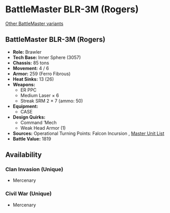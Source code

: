 # BattleMaster BLR-3M (Rogers) 

[Other BattleMaster variants](../battlemaster.md) 

## BattleMaster BLR-3M (Rogers) 

- **Role:** Brawler 
- **Tech Base:** Inner Sphere (3057) 
- **Chassis:** 85 tons 
- **Movement:** 4 / 6 
- **Armor:** 259 (Ferro Fibrous) 
- **Heat Sinks:** 13 (26) 
- **Weapons:** 
  - ER PPC 
  - Medium Laser × 6 
  - Streak SRM 2 × 7 (ammo: 50) 
- **Equipment:** 
  - CASE 
- **Design Quirks:** 
  - Command ’Mech 
  - Weak Head Armor (1) 
- **Sources:** Operational Turning Points: Falcon Incursion , [Master Unit List](http://masterunitlist.info/Unit/Details/3805) 
- **Battle Value:** 1819 

## Availability 

### Clan Invasion (Unique) 

- Mercenary 

### Civil War (Unique) 

- Mercenary 

